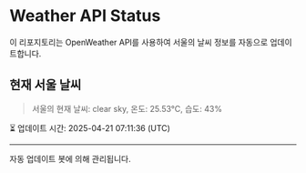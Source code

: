
# Weather API Status

이 리포지토리는 OpenWeather API를 사용하여 서울의 날씨 정보를 자동으로 업데이트합니다.

## 현재 서울 날씨
> 서울의 현재 날씨: clear sky, 온도: 25.53°C, 습도: 43%

⏳ 업데이트 시간: 2025-04-21 07:11:36 (UTC)

---
자동 업데이트 봇에 의해 관리됩니다.
